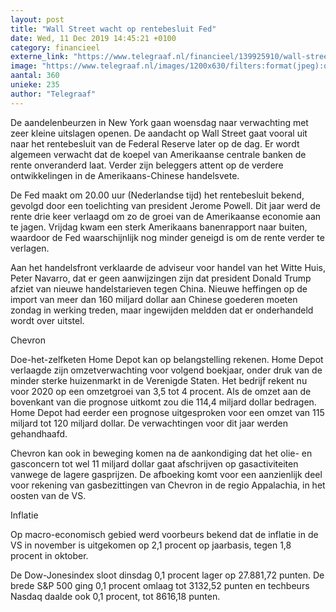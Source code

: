 ```yaml
---
layout: post
title: "Wall Street wacht op rentebesluit Fed"
date: Wed, 11 Dec 2019 14:45:21 +0100
category: financieel
externe_link: "https://www.telegraaf.nl/financieel/139925910/wall-street-wacht-op-rentebesluit-fed"
image: "https://www.telegraaf.nl/images/1200x630/filters:format(jpeg):quality(80)/cdn-kiosk-api.telegraaf.nl/e3fbb8d4-1c1c-11ea-b31b-02d2fb1aa1d7.jpg"
aantal: 360
unieke: 235
author: "Telegraaf"
---
```


<p class="intro">De aandelenbeurzen in New York gaan woensdag naar verwachting met zeer kleine uitslagen openen. De aandacht op Wall Street gaat vooral uit naar het rentebesluit van de Federal Reserve later op de dag. Er wordt algemeen verwacht dat de koepel van Amerikaanse centrale banken de rente onveranderd laat. Verder zijn beleggers attent op de verdere ontwikkelingen in de Amerikaans-Chinese handelsvete.</p> <p>De Fed maakt om 20.00 uur (Nederlandse tijd) het rentebesluit bekend, gevolgd door een toelichting van president Jerome Powell. Dit jaar werd de rente drie keer verlaagd om zo de groei van de Amerikaanse economie aan te jagen. Vrijdag kwam een sterk Amerikaans banenrapport naar buiten, waardoor de Fed waarschijnlijk nog minder geneigd is om de rente verder te verlagen.</p><p>Aan het handelsfront verklaarde de adviseur voor handel van het Witte Huis, Peter Navarro, dat er geen aanwijzingen zijn dat president Donald Trump afziet van nieuwe handelstarieven tegen China. Nieuwe heffingen op de import van meer dan 160 miljard dollar aan Chinese goederen moeten zondag in werking treden, maar ingewijden meldden dat er onderhandeld wordt over uitstel.</p><p>Chevron</p><p>Doe-het-zelfketen Home Depot kan op belangstelling rekenen. Home Depot verlaagde zijn omzetverwachting voor volgend boekjaar, onder druk van de minder sterke huizenmarkt in de Verenigde Staten. Het bedrijf rekent nu voor 2020 op een omzetgroei van 3,5 tot 4 procent. Als de omzet aan de bovenkant van die prognose uitkomt zou die 114,4 miljard dollar bedragen. Home Depot had eerder een prognose uitgesproken voor een omzet van 115 miljard tot 120 miljard dollar. De verwachtingen voor dit jaar werden gehandhaafd.</p><p>Chevron kan ook in beweging komen na de aankondiging dat het olie- en gasconcern tot wel 11 miljard dollar gaat afschrijven op gasactiviteiten vanwege de lagere gasprijzen. De afboeking komt voor een aanzienlijk deel voor rekening van gasbezittingen van Chevron in de regio Appalachia, in het oosten van de VS.</p><p>Inflatie</p><p>Op macro-economisch gebied werd voorbeurs bekend dat de inflatie in de VS in november is uitgekomen op 2,1 procent op jaarbasis, tegen 1,8 procent in oktober.</p><p>De Dow-Jonesindex sloot dinsdag 0,1 procent lager op 27.881,72 punten. De brede S&amp;P 500 ging 0,1 procent omlaag tot 3132,52 punten en techbeurs Nasdaq daalde ook 0,1 procent, tot 8616,18 punten.</p>
